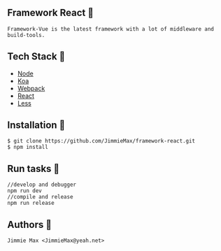 ## Framework React :watermelon:
    Framework-Vue is the latest framework with a lot of middleware and build-tools.

## Tech Stack :strawberry:
 - [Node](https://nodejs.org)
 - [Koa](https://github.com/koajs/koa)
 - [Webpack](https://webpack.js.org)
 - [React](https://reactjs.org/)
 - [Less](http://lesscss.org/)

## Installation :green_apple:

```
$ git clone https://github.com/JimmieMax/framework-react.git
$ npm install
```

## Run tasks :banana:
```
//develop and debugger
npm run dev
//compile and release
npm run release
```

## Authors :cherries:
    Jimmie Max <JimmieMax@yeah.net>